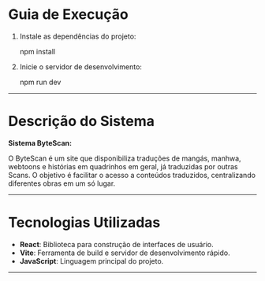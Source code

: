 # Guia de Execução

1. Instale as dependências do projeto:
   
   npm install

2. Inicie o servidor de desenvolvimento:
   
   npm run dev

---

# Descrição do Sistema

**Sistema ByteScan:**

O ByteScan é um site que disponibiliza traduções de mangás, manhwa, webtoons e histórias em quadrinhos em geral, já traduzidas por outras Scans. O objetivo é facilitar o acesso a conteúdos traduzidos, centralizando diferentes obras em um só lugar.

---

# Tecnologias Utilizadas

- **React**: Biblioteca para construção de interfaces de usuário.
- **Vite**: Ferramenta de build e servidor de desenvolvimento rápido.
- **JavaScript**: Linguagem principal do projeto.

---

